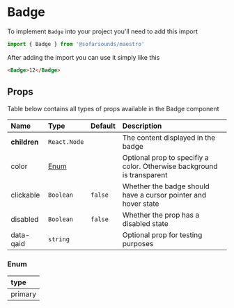 # Badge

To implement `Badge` into your project you'll need to add this import
```js
import { Badge } from '@sofarsounds/maestro'
```

After adding the import you can use it simply like this
```html
<Badge>12</Badge>
```

## Props
Table below contains all types of props available in the Badge component

| Name          | Type          | Default         | Description                      |
| :------------ | :-----        | :-------------- | :------------------------------- |
| **children**  | `React.Node`  |                 | The content displayed in the badge
| color        | [Enum](#enum) |                 | Optional prop to specifiy a color. Otherwise background is transparent
| clickable     | `Boolean`     | `false`         | Whether the badge should have a cursor pointer and hover state
| disabled      | `Boolean`     | `false`         | Whether the prop has a disabled state
| data-qaid     | `string`      |                 | Optional prop for testing purposes

### Enum
| type    |
| :-------|
| primary |
